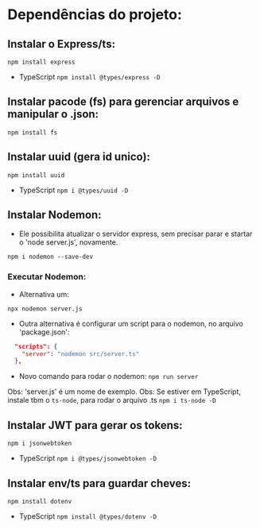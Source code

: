 # Dependências do projeto:

## Instalar o Express/ts:

`npm install express`

- TypeScript
  `npm install @types/express -D`

## Instalar pacode (fs) para gerenciar arquivos e manipular o .json:

`npm install fs`

## Instalar uuid (gera id unico):

`npm install uuid`

- TypeScript
  `npm i @types/uuid -D`

## Instalar Nodemon:

- Ele possibilita atualizar o servidor express, sem precisar parar e startar o 'node server.js', novamente.

`npm i nodemon --save-dev`

### Executar Nodemon:

- Alternativa um:

`npx nodemon server.js`

- Outra alternativa é configurar um script para o nodemon, no arquivo 'package.json':

```json
  "scripts": {
    "server": "nodemon src/server.ts"
  },
```

- Novo comando para rodar o nodemon:
  `npm run server`

Obs: 'server.js' é um nome de exemplo.
Obs: Se estiver em TypeScript, instale tbm o `ts-node`, para rodar o arquivo .ts
`npm i ts-node -D`

## Instalar JWT para gerar os tokens:

`npm i jsonwebtoken`

- TypeScript
  `npm i @types/jsonwebtoken -D`

## Instalar env/ts para guardar cheves:

`npm install dotenv`

- TypeScript
  `npm install @types/dotenv -D`
